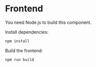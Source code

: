 # Frontend

You need Node.js to build this component.

Install dependencies:

```sh
npm install
```

Build the frontend:

```sh
npm run build
```